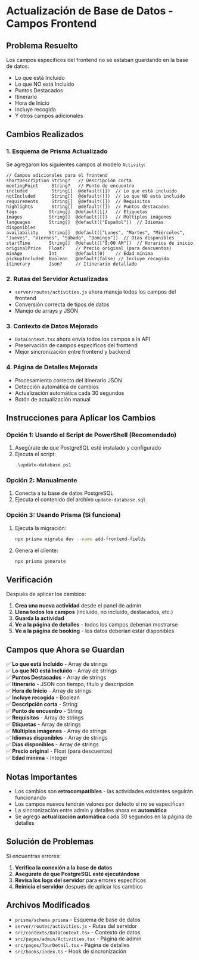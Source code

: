 # Actualización de Base de Datos - Campos Frontend

## Problema Resuelto

Los campos específicos del frontend no se estaban guardando en la base de datos:
- Lo que está Incluido
- Lo que NO está Incluido  
- Puntos Destacados
- Itinerario
- Hora de Inicio
- Incluye recogida
- Y otros campos adicionales

## Cambios Realizados

### 1. Esquema de Prisma Actualizado
Se agregaron los siguientes campos al modelo `Activity`:

```prisma
// Campos adicionales para el frontend
shortDescription String?   // Descripción corta
meetingPoint     String?   // Punto de encuentro
included         String[]  @default([])  // Lo que está incluido
notIncluded      String[]  @default([])  // Lo que NO está incluido
requirements     String[]  @default([])  // Requisitos
highlights       String[]  @default([])  // Puntos destacados
tags            String[]  @default([])   // Etiquetas
images          String[]  @default([])   // Múltiples imágenes
languages       String[]  @default(["Español"])  // Idiomas disponibles
availability    String[]  @default(["Lunes", "Martes", "Miércoles", "Jueves", "Viernes", "Sábado", "Domingo"])  // Días disponibles
startTime       String[]  @default(["9:00 AM"])  // Horarios de inicio
originalPrice   Float?    // Precio original (para descuentos)
minAge          Int       @default(0)    // Edad mínima
pickupIncluded  Boolean   @default(false) // Incluye recogida
itinerary       Json?     // Itinerario detallado
```

### 2. Rutas del Servidor Actualizadas
- `server/routes/activities.js` ahora maneja todos los campos del frontend
- Conversión correcta de tipos de datos
- Manejo de arrays y JSON

### 3. Contexto de Datos Mejorado
- `DataContext.tsx` ahora envía todos los campos a la API
- Preservación de campos específicos del frontend
- Mejor sincronización entre frontend y backend

### 4. Página de Detalles Mejorada
- Procesamiento correcto del itinerario JSON
- Detección automática de cambios
- Actualización automática cada 30 segundos
- Botón de actualización manual

## Instrucciones para Aplicar los Cambios

### Opción 1: Usando el Script de PowerShell (Recomendado)

1. Asegúrate de que PostgreSQL esté instalado y configurado
2. Ejecuta el script:
   ```powershell
   .\update-database.ps1
   ```

### Opción 2: Manualmente

1. Conecta a tu base de datos PostgreSQL
2. Ejecuta el contenido del archivo `update-database.sql`

### Opción 3: Usando Prisma (Si funciona)

1. Ejecuta la migración:
   ```bash
   npx prisma migrate dev --name add-frontend-fields
   ```

2. Genera el cliente:
   ```bash
   npx prisma generate
   ```

## Verificación

Después de aplicar los cambios:

1. **Crea una nueva actividad** desde el panel de admin
2. **Llena todos los campos** (incluido, no incluido, destacados, etc.)
3. **Guarda la actividad**
4. **Ve a la página de detalles** - todos los campos deberían mostrarse
5. **Ve a la página de booking** - los datos deberían estar disponibles

## Campos que Ahora se Guardan

✅ **Lo que está Incluido** - Array de strings  
✅ **Lo que NO está Incluido** - Array de strings  
✅ **Puntos Destacados** - Array de strings  
✅ **Itinerario** - JSON con tiempo, título y descripción  
✅ **Hora de Inicio** - Array de strings  
✅ **Incluye recogida** - Boolean  
✅ **Descripción corta** - String  
✅ **Punto de encuentro** - String  
✅ **Requisitos** - Array de strings  
✅ **Etiquetas** - Array de strings  
✅ **Múltiples imágenes** - Array de strings  
✅ **Idiomas disponibles** - Array de strings  
✅ **Días disponibles** - Array de strings  
✅ **Precio original** - Float (para descuentos)  
✅ **Edad mínima** - Integer  

## Notas Importantes

- Los cambios son **retrocompatibles** - las actividades existentes seguirán funcionando
- Los campos nuevos tendrán valores por defecto si no se especifican
- La sincronización entre admin y detalles ahora es **automática**
- Se agregó **actualización automática** cada 30 segundos en la página de detalles

## Solución de Problemas

Si encuentras errores:

1. **Verifica la conexión a la base de datos**
2. **Asegúrate de que PostgreSQL esté ejecutándose**
3. **Revisa los logs del servidor** para errores específicos
4. **Reinicia el servidor** después de aplicar los cambios

## Archivos Modificados

- `prisma/schema.prisma` - Esquema de base de datos
- `server/routes/activities.js` - Rutas del servidor
- `src/contexts/DataContext.tsx` - Contexto de datos
- `src/pages/admin/Activities.tsx` - Página de admin
- `src/pages/TourDetail.tsx` - Página de detalles
- `src/hooks/index.ts` - Hook de sincronización
